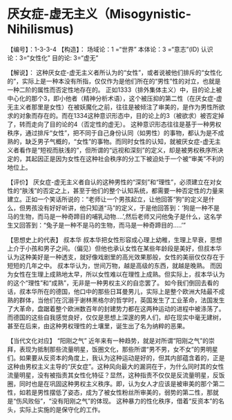 # 厌女症-虚无主义（Misogynistic-Nihilismus)
【编号】：1-3-3-4
【构造】：
场域论：1 =“世界”
本体论：3 =“意志”(ID)
认识论：3=“女性化”
目的论: 3=“虚无”

【解说】：
    这种厌女症-虚无主义者所认为的“女性”，或者说被他们排斥的“女性化的”，实际上是一种本没有所指，仅仅作为是他们所在的“男性”性的对立，也就是一种二阶的属性而否定性地存在的。
正如1333（排外集体主义）中，目的论上被中心化的那个3，即小他者（精神分析术语），这个被压抑的第二性（在厌女症-虚无主义者那里是女性）在被妖魔化之前，往往是被倾注了审美的，是作为男性所欲求的对象而存在的。而在1334这种意识形态中，目的论上的3（被欲求）被否定掉了，转而走向了目的论的4（否定性的虚无）。
这种意识形态往往是基于一种男权秩序，通过排斥“女性”，把不同于自己身份认同（如男性）的事物，都认为是不成熟的，缺乏男子气概的，“女性”的事物。而同时女性的认知，就被厌女症-虚无主义者看作是“短视而肤浅的”，但所谓的“远视和深刻”的定义，却是被男权秩序所决定的，其起因正是因为女性在这种社会秩序的分工下被迫处于一个被“审美”不利的地位上。

【评价】
    厌女症-虚无主义者自认的这种男性的“深刻”和“理性”，必须建立在对女性的“肤浅”的否定之上，甚至于他们的整个认知系统，都需要一种否定性的力量来建立。正如一个笑话所说的：“老师让一个男孩起立，让他回答“狗”的定义是什么，但男孩没有好好听讲，他只知道“马”的定义，于是他回答到：‘狗是一种不是马的生物，而马是一种奇蹄目的哺乳动物....’,然后老师又问他兔子是什么，这名学生又回答到：“兔子是一种不是马的生物，而马是一种奇蹄目的.....’”
    
    

【思想史上的代表】
叔本华
叔本华把女性形容成心理上幼稚，生理上早衰，思想上介于小孩和男子之间。（偏见）但他也承认女性在某些年龄段是美好，但叔本华认为这种美好是一种透支，就好像戏剧里的高光效果那般，女性的美丽仅仅存在于短短的几年之中。
叔本华认为，世间万物，越是高级的东西，就越是晚熟。
而因为女性在生理上成熟地太早，所以女性难以在理性上成熟。但实际上，叔本华认为的这个“理性”和“成熟”，无非是一种男权主义的自恋罢了。
如今我们倒回去看的话，叔本华所在的德国，他口中的那些日耳曼男儿，实际上是整个欧洲大陆最不成熟的群体，当他们在沉溺于谢林黑格尔的哲学时，英国发生了工业革命，法国发生了大革命，盘踞着整个欧洲数百年的封建势力都在这两种运动的进程中被涤荡了。而德国的这些自我感觉良好，仅仅是思想上深邃的男人们，却在现实中毫无建树，甚至在后来，由这种男权理性的土壤里，诞生出了名为纳粹的恶果。


【当代文化对应】
“阳刚之气”
近年来有一种趋势，就是对所谓“阳刚之气”的崇拜，表现为抵制那些流量明星，饭圈文化，那些所谓“男不男，女不女”的男明星们。如果要从反资本的角度上，我认为这种运动是好的，但其内部蕴含着的，正是这种由男权主义主导的“厌女症”。这种风向最大的漏洞在于，为什么同时其的女性流量明星，没有被指责其女性化特征？显然，这种指责不仅仅是反流量明星，反饭圈，同时也是在巩固这种男权主义秩序。即，认为女人才应该是被审美的那个第二性，如若是男性摆低了姿态，成为了被女性粉丝所审美的，弱势的第二性，那就是“伤风败俗”，“没有阳刚之气”的体现。
这种暴力的性化秩序，借着“反资本”的名头，实际上实施的是保守化的工作。
